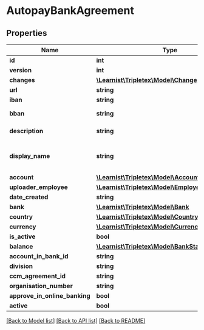 # AutopayBankAgreement

## Properties
Name | Type | Description | Notes
------------ | ------------- | ------------- | -------------
**id** | **int** |  | [optional] 
**version** | **int** |  | [optional] 
**changes** | [**\Learnist\Tripletex\Model\Change[]**](Change.md) |  | [optional] 
**url** | **string** |  | [optional] 
**iban** | **string** | The IBAN property. | [optional] 
**bban** | **string** | The BBAN property. | [optional] 
**description** | **string** | The description property. | [optional] 
**display_name** | **string** | display name needed for LoadableDropdown component | [optional] 
**account** | [**\Learnist\Tripletex\Model\Account**](Account.md) |  | [optional] 
**uploader_employee** | [**\Learnist\Tripletex\Model\Employee**](Employee.md) |  | [optional] 
**date_created** | **string** |  | [optional] 
**bank** | [**\Learnist\Tripletex\Model\Bank**](Bank.md) |  | [optional] 
**country** | [**\Learnist\Tripletex\Model\Country**](Country.md) |  | [optional] 
**currency** | [**\Learnist\Tripletex\Model\Currency**](Currency.md) |  | [optional] 
**is_active** | **bool** |  | [optional] 
**balance** | [**\Learnist\Tripletex\Model\BankStatementBalance**](BankStatementBalance.md) |  | [optional] 
**account_in_bank_id** | **string** |  | [optional] 
**division** | **string** |  | [optional] 
**ccm_agreement_id** | **string** |  | [optional] 
**organisation_number** | **string** |  | [optional] 
**approve_in_online_banking** | **bool** |  | [optional] 
**active** | **bool** |  | [optional] 

[[Back to Model list]](../../README.md#documentation-for-models) [[Back to API list]](../../README.md#documentation-for-api-endpoints) [[Back to README]](../../README.md)

